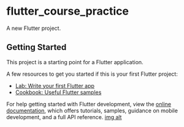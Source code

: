 # flutter_course_practice

A new Flutter project.

## Getting Started

This project is a starting point for a Flutter application.

A few resources to get you started if this is your first Flutter project:

- [Lab: Write your first Flutter app](https://docs.flutter.dev/get-started/codelab)
- [Cookbook: Useful Flutter samples](https://docs.flutter.dev/cookbook)

For help getting started with Flutter development, view the
[online documentation](https://docs.flutter.dev/), which offers tutorials,
samples, guidance on mobile development, and a full API reference.
[img alt ](https://github.com/rashid111222/Flutter_course_repo/blob/1d7146a17e22d87cab57b16194b4febb5ee27fb5/screentshot.PNG)
